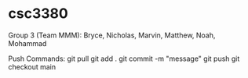 # csc3380
Group 3 (Team MMM): Bryce, Nicholas, Marvin, Matthew, Noah, Mohammad

Push Commands:
	git pull
	git add .
	git commit -m "message"
	git push
	git checkout main